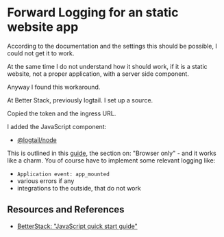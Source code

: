 # Forward Logging for an static website app

According to the documentation and the settings this should be possible, I could not get it to work.

At the same time I do not understand how it should work, if it is a static website, not a proper application, with a server side component.

Anyway I found this workaround.

At Better Stack, previously logtail. I set up a source.

Copied the token and the ingress URL.

I added the JavaScript component:

- [@logtail/node](https://www.npmjs.com/package/@logtail/node)

This is outlined in this [guide][betterstack], the section on: "Browser only" - and it works like a charm. You of course have to implement some relevant logging like:

- `Application event: app_mounted`
- various errors if any
- integrations to the outside, that do not work

## Resources and References

- [BetterStack: "JavaScript quick start guide"][betterstack]

[betterstack]: https://betterstack.com/docs/logs/javascript/install/#logging-from-browser
